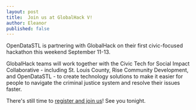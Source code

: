 ```yaml
---
layout: post
title:  Join us at GlobalHack V!
author: Eleanor
published: false
---
```

  
OpenDataSTL is partnering with GlobalHack on their first civic-focused hackathon this weekend September 11-13. 

GlobalHack teams will work together with the Civic Tech for Social Impact Collaborative - including St. Louis County, Rise Community Development, and OpenDataSTL - to create technology solutions to make it easier for people to navigate the criminal justice system and resolve their issues faster.

There's still time to [register and join us](http://www.eventbrite.com/e/globalhack-v-tickets-17287634781)! See you tonight. 
